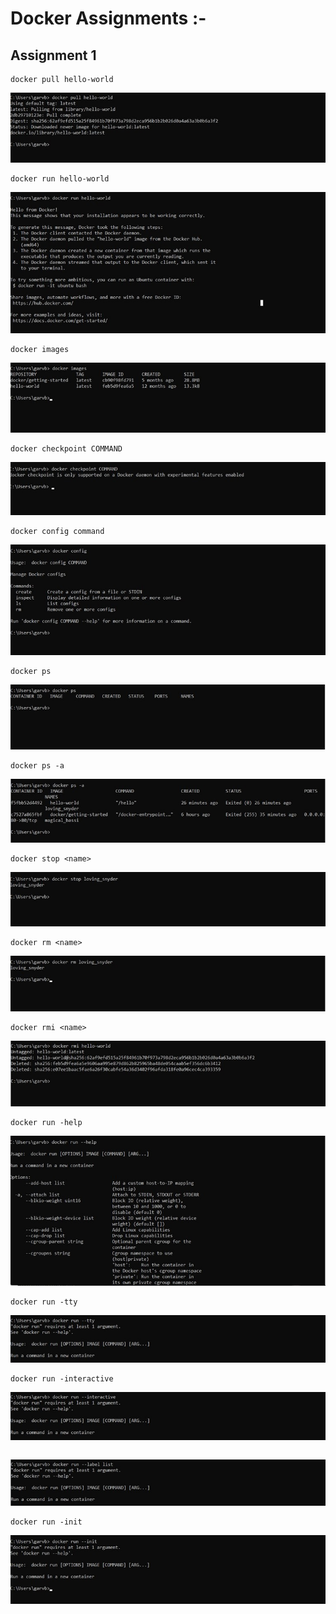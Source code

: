 
# Docker Assignments :-

## Assignment 1 

```
docker pull hello-world
```
![](Images/assignment_1/Picture1.jpg)

```
docker run hello-world
```
![](Images/assignment_1/Picture2.jpg)

```
docker images
```
![](Images/assignment_1/Picture3.jpg)

```
docker checkpoint COMMAND
```
![](Images/assignment_1/Picture4.jpg)

```
docker config command
```
![](Images/assignment_1/Picture5.jpg)

```
docker ps
```
![](Images/assignment_1/Picture6.jpg)

```
docker ps -a
```
![](Images/assignment_1/Picture7.jpg)

```
docker stop <name>
```
![](Images/assignment_1/Picture8.jpg)

```
docker rm <name>
```
![](Images/assignment_1/Picture9.jpg)

```
docker rmi <name>
```
![](Images/assignment_1/Picture10.jpg)

```
docker run -help
```
![](Images/assignment_1/Picture11.jpg)

```
docker run -tty
```
![](Images/assignment_1/Picture12.jpg)

```
docker run -interactive
```
![](Images/assignment_1/Picture13.jpg)

```docker run -label list
```
![](Images/assignment_1/Picture14.jpg)

```
docker run -init
```
![](Images/assignment_1/Picture15.jpg)

